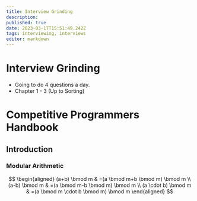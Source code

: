 ```yaml
---
title: Interview Grinding
description: 
published: true
date: 2023-03-17T15:51:49.242Z
tags: interviewing, interviews
editor: markdown
---
```


# Interview Grinding
- Going to do 4 questions a day. 
- Chapter 1 - 3 (Up to Sorting)

# Competitive Programmers Handbook
## Introduction
### Modular Arithmetic

$$
\begin{aligned}
(a+b) \bmod m & =(a \bmod m+b \bmod m) \bmod m \\
(a-b) \bmod m & =(a \bmod m-b \bmod m) \bmod m \\
(a \cdot b) \bmod m & =(a \bmod m \cdot b \bmod m) \bmod m
\end{aligned}
$$